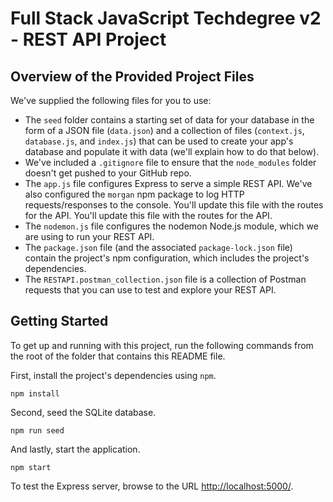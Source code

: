 
# Full Stack JavaScript Techdegree v2 - REST API Project

## Overview of the Provided Project Files

We've supplied the following files for you to use:

* The `seed` folder contains a starting set of data for your database in the form of a JSON file (`data.json`) and a collection of files (`context.js`, `database.js`, and `index.js`) that can be used to create your app's database and populate it with data (we'll explain how to do that below).
* We've included a `.gitignore` file to ensure that the `node_modules` folder doesn't get pushed to your GitHub repo.
* The `app.js` file configures Express to serve a simple REST API. We've also configured the `morgan` npm package to log HTTP requests/responses to the console. You'll update this file with the routes for the API. You'll update this file with the routes for the API.
* The `nodemon.js` file configures the nodemon Node.js module, which we are using to run your REST API.
* The `package.json` file (and the associated `package-lock.json` file) contain the project's npm configuration, which includes the project's dependencies.
* The `RESTAPI.postman_collection.json` file is a collection of Postman requests that you can use to test and explore your REST API.

## Getting Started

To get up and running with this project, run the following commands from the root of the folder that contains this README file.

First, install the project's dependencies using `npm`.

```terminal
npm install

```

Second, seed the SQLite database.

```terminal
npm run seed
```

And lastly, start the application.

```terminal
npm start
```

To test the Express server, browse to the URL [http://localhost:5000/](http://localhost:5000/).
